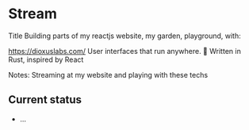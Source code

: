 # Stream

Title
Building parts of my reactjs website, my garden, playground, with:

https://dioxuslabs.com/
User interfaces that run anywhere. 🦀
Written in Rust, inspired by React

Notes:
Streaming at my website and playing with these techs


## Current status

- ...